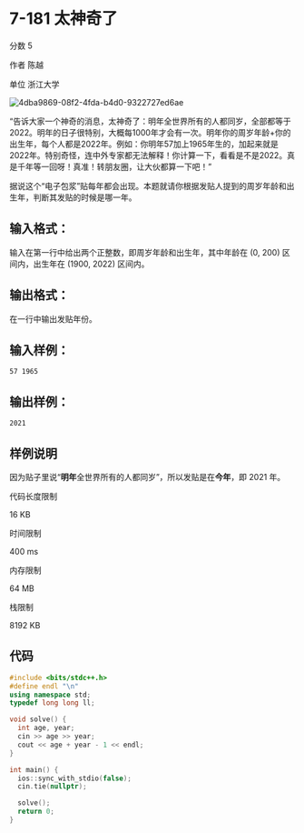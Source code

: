 # **7-181 太神奇了**

分数 5

作者 陈越

单位 浙江大学

![4dba9869-08f2-4fda-b4d0-9322727ed6ae](https://gitee.com/chen-houchao/images/raw/master/img/20250220203428811.png)

“告诉大家一个神奇的消息，太神奇了：明年全世界所有的人都同岁，全部都等于2022。明年的日子很特别，大概每1000年才会有一次。明年你的周岁年龄+你的出生年，每个人都是2022年。例如：你明年57加上1965年生的，加起来就是2022年。特别奇怪，连中外专家都无法解释！你计算一下，看看是不是2022。真是千年等一回呀！真准！转朋友圈，让大伙都算一下吧！”

据说这个“电子包浆”贴每年都会出现。本题就请你根据发贴人提到的周岁年龄和出生年，判断其发贴的时候是哪一年。

## 输入格式：

输入在第一行中给出两个正整数，即周岁年龄和出生年，其中年龄在 (0, 200) 区间内，出生年在 (1900, 2022) 区间内。

## 输出格式：

在一行中输出发贴年份。

## 输入样例：

```in
57 1965
```

## 输出样例：

```out
2021
```

## 样例说明

因为贴子里说“**明年**全世界所有的人都同岁”，所以发贴是在**今年**，即 2021 年。

代码长度限制

16 KB

时间限制

400 ms

内存限制

64 MB

栈限制

8192 KB

## 代码

```cpp
#include <bits/stdc++.h>
#define endl "\n"
using namespace std;
typedef long long ll;

void solve() {
  int age, year;
  cin >> age >> year;
  cout << age + year - 1 << endl;
}

int main() {
  ios::sync_with_stdio(false);
  cin.tie(nullptr);

  solve();
  return 0;
}
```

